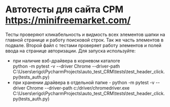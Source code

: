 # Автотесты для сайта СРМ https://minifreemarket.com/
Тесты проверяют кликабельность и видмость всех элементов шапки на главной странице и работу поисковой строк. Так же часть элементов в подвале. Второй файл с тестами проверяет работу элементов и полей ввода на странице авторизации.
Для запуска используйте:
- при наличие вэб-драйвера в корневом каталоге  
python -m pytest -v --driver Chrome --driver-path C:\Users\erigo\PycharmProjects\auto_test_CRM\tests\test_header_click.py(tests_auth.py)
- при хранении драйвера в отдельной папке - 
python -m pytest -v --driver Chrome --driver-path c:/driver/chromedriver.exe C:\Users\erigo\PycharmProjects\auto_test_CRM\tests\test_header_click.py(tests_auth.py)
